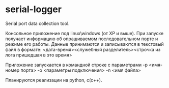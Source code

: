 # serial-logger
Serial port data collection tool.

Консольное приложение под linux\windows (от XP и выше). При запуске получает информацию об опрашиваемом последовательном порте и режиме его работы. Данные принимаются и записываются в текстовый файл в формате:
<дата-время><служебный разделитель><строчка из лога пришедшая в это время>

Приложение запускается в командной строке с параметрами -p <имя-номер порта> -o <параметры подключения> -n <имя файла>

Планируются реализации на python, c(c++).
